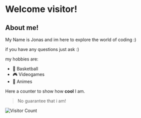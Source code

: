 # Welcome visitor!

## About me!

My Name is Jonas and im here to explore the world of coding :)

if you have any questions just ask :)


my hobbies are:
- 🏀 Basketball
- 🎮 Videogames
- 🎎 Animes



Here a counter to show how **cool** I am.

> No guarantee that i am!

![Visitor Count](https://profile-counter.glitch.me/{Jonstar22}/count.svg)
